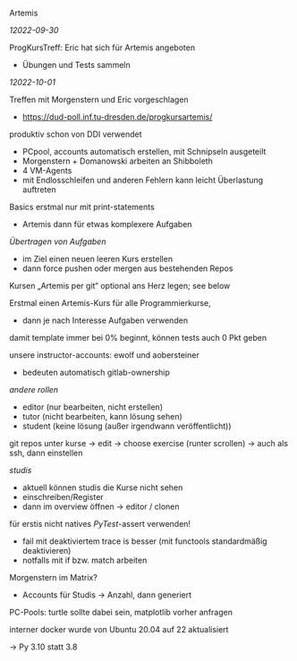 Artemis

*12022-09-30*

ProgKursTreff: Eric hat sich für Artemis angeboten
*	Übungen und Tests sammeln

*12022-10-01*

Treffen mit Morgenstern und Eric vorgeschlagen
*	https://dud-poll.inf.tu-dresden.de/progkursartemis/

produktiv schon von DDI verwendet
*	PCpool, accounts automatisch erstellen, mit Schnipseln ausgeteilt
*	Morgenstern + Domanowski arbeiten an Shibboleth
*	4 VM-Agents
*	mit Endlosschleifen und anderen Fehlern kann leicht Überlastung auftreten

Basics erstmal nur mit print-statements
*	Artemis dann für etwas komplexere Aufgaben

*Übertragen von Aufgaben*
*	im Ziel einen neuen leeren Kurs erstellen
*	dann force pushen oder mergen aus bestehenden Repos

Kursen „Artemis per git“ optional ans Herz legen; see below

Erstmal einen Artemis-Kurs für alle Programmierkurse, 
*	dann je nach Interesse Aufgaben verwenden

damit template immer bei 0% beginnt, können tests auch 0 Pkt geben

unsere instructor-accounts: ewolf und aobersteiner
*	bedeuten automatisch gitlab-ownership

*andere rollen*
*	editor (nur bearbeiten, nicht erstellen)
*	tutor (nicht bearbeiten, kann lösung sehen)
*	student (keine lösung (außer irgendwann veröffentlicht))


git repos unter kurse -> edit -> choose exercise (runter scrollen)
->	auch als ssh, dann einstellen

*studis*
*	aktuell können studis die Kurse nicht sehen
*	einschreiben/Register
*	dann im overview öffnen -> editor / clonen 

für erstis nicht natives *PyTest*-assert verwenden! 
*	fail mit deaktiviertem trace is besser (mit functools standardmäßig deaktivieren)
*	notfalls mit if bzw. match arbeiten

Morgenstern im Matrix?
*	Accounts für Studis -> Anzahl, dann generiert 

PC-Pools: turtle sollte dabei sein, matplotlib vorher anfragen

interner docker wurde von Ubuntu 20.04 auf 22 aktualisiert

-> Py 3.10 statt 3.8
